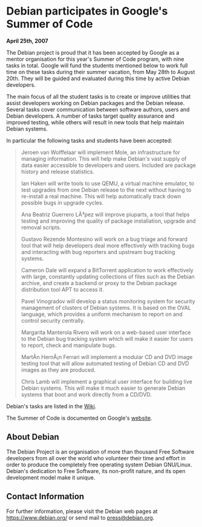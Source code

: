 
Debian participates in Google's Summer of Code
==============================================


**April 25th, 2007**


The Debian project is proud that it has been accepted by Google as a
mentor organisation for this year's Summer of Code program, with nine
tasks in total. Google will fund the students mentioned below to work
full time on these tasks during their summer vacation, from May 28th
to August 20th. They will be guided and evaluated during this time by
active Debian developers.


The main focus of all the student tasks is to create or improve
utilities that assist developers working on Debian packages and the
Debian release. Several tasks cover communication between software
authors, users and Debian developers. A number of tasks target
quality assurance and improved testing, while others will result in
new tools that help maintain Debian systems.


In particular the following tasks and students have been accepted:



> 
> Jeroen van Wolffelaar will implement Mole, an infrastructure for
>  managing information. This will help make Debian's vast supply of
>  data easier accessible to developers and users. Included are
>  package history and release statistics.
> 
> 
> Ian Haken will write tools to use QEMU, a virtual machine emulator,
>  to test upgrades from one Debian release to the next without having
>  to re-install a real machine. This will help automatically track
>  down possible bugs in upgrade cycles.
> 
> 
> Ana Beatriz Guerrero LÃ³pez will improve piuparts, a tool that helps
>  testing and improving the quality of package installation, upgrade
>  and removal scripts.
> 
> 
> Gustavo Rezende Montesino will work on a bug triage and forward tool
>  that will help developers deal more effectively with tracking bugs
>  and interacting with bug reporters and upstream bug tracking
>  systems.
> 
> 
> Cameron Dale will expand a BitTorrent application to work
>  effectively with large, constantly updating collections of files
>  such as the Debian archive, and create a backend or proxy to the
>  Debian package distribution tool APT to access it.
> 
> 
> Pavel Vinogradov will develop a status monitoring system for
>  security management of clusters of Debian systems. It is based on
>  the OVAL language, which provides a uniform mechanism to report on
>  and control security centrally.
> 
> 
> Margarita Manterola Rivero will work on a web-based user interface
>  to the Debian bug tracking system which will make it easier for
>  users to report, check and manipulate bugs.
> 
> 
> MartÃ­n HernÃ¡n Ferrari will implement a modular CD and DVD image
>  testing tool that will allow automated testing of Debian CD and DVD
>  images as they are produced.
> 
> 
> Chris Lamb will implement a graphical user interface for building
>  live Debian systems. This will make it much easier to generate
>  Debian systems that boot and work directly from a CD/DVD.
> 
> 
> 


Debian's tasks are listed in the [Wiki](https://wiki.debian.org/SummerOfCode2007).


The Summer of Code is documented on Google's [website](http://code.google.com/soc/).


About Debian
------------


The Debian Project is an organisation of more than thousand Free
Software developers from all over the world who volunteer their time
and effort in order to produce the completely free operating system
Debian GNU/Linux. Debian's dedication to Free Software, its
non-profit nature, and its open development model make it unique.


Contact Information
-------------------


For further information, please visit the Debian web pages at
<https://www.debian.org/> or send mail to
<press@debian.org>.



